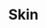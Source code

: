 ---
draft: false
slug: skin-aabaef33
title: Skin
type: books
params:
  authors:
    - Kathe Koja
  book_title: Skin
  book_description: Tess, a sculptor, and Bibi, a dancer, come together to create a new underground art form of metal and flesh, but their new art drives them deeper and deeper into a realm of obsession. Reprint.
  cover: https://images-na.ssl-images-amazon.com/images/S/compressed.photo.goodreads.com/books/1297222257i/219588.jpg
  isbn: '0440211158'
  languages:
    - Английский
  goodreads_link: https://www.goodreads.com/book/show/219588.Skin
  page_count: '310'
  publication_year: '1993'
  russian_audioversion: false
  russian_translation_status: unknown
  short_book_description: Tess, a sculptor, and Bibi, a dancer, come together to create a new underground art form of metal and flesh, but their new art drives them deeper and deeper into a realm of obsession. Reprint.
  tags:
    - Dark
    - general
    - LGBTQIA+
    - Thriller
    - fantasy
    - horror
    - weird
---